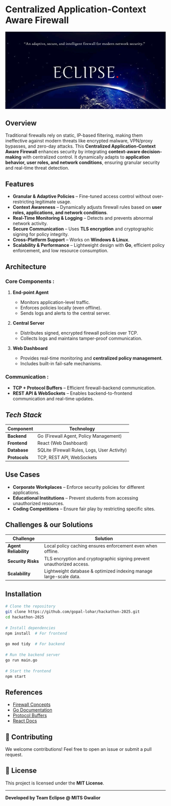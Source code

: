 # Centralized Application-Context Aware Firewall

![Project Banner](./assests/readmeFL.png)

<!-- _An adaptive, secure, and intelligent firewall for modern network security._ -->

## Overview

Traditional firewalls rely on static, IP-based filtering, making them ineffective against modern threats like encrypted malware, VPN/proxy bypasses, and zero-day attacks. This **Centralized Application-Context Aware Firewall** enhances security by integrating **context-aware decision-making** with centralized control. It dynamically adapts to **application behavior, user roles, and network conditions**, ensuring granular security and real-time threat detection.

<!-- Give me icons for the specific headers -->

## Features

- **Granular & Adaptive Policies** – Fine-tuned access control without over-restricting legitimate usage.
- **Context Awareness** – Dynamically adjusts firewall rules based on **user roles, applications, and network conditions**.
- **Real-Time Monitoring & Logging** – Detects and prevents abnormal network activity.
- **Secure Communication** – Uses **TLS encryption** and cryptographic signing for policy integrity.
- **Cross-Platform Support** – Works on **Windows & Linux**.
- **Scalability & Performance** – Lightweight design with **Go**, efficient policy enforcement, and low resource consumption.

## Architecture

### Core Components :

1. **End-point Agent**

   - Monitors application-level traffic.
   - Enforces policies locally (even offline).
   - Sends logs and alerts to the central server.

2. **Central Server**

   - Distributes signed, encrypted firewall policies over TCP.
   - Collects logs and maintains tamper-proof communication.

3. **Web Dashboard**
   - Provides real-time monitoring and **centralized policy management**.
   - Includes built-in fail-safe mechanisms.

### Communication :

- **TCP + Protocol Buffers** – Efficient firewall-backend communication.
- **REST API & WebSockets** – Enables backend-to-frontend communication and real-time updates.

## _Tech Stack_

| Component     | Technology                                   |
| ------------- | -------------------------------------------- |
| **Backend**   | Go (Firewall Agent, Policy Management)       |
| **Frontend**  | React (Web Dashboard)                        |
| **Database**  | SQLite (Firewall Rules, Logs, User Activity) |
| **Protocols** | TCP, REST API, WebSockets                    |

## Use Cases

- **Corporate Workplaces** – Enforce security policies for different applications.
- **Educational Institutions** – Prevent students from accessing unauthorized resources.
- **Coding Competitions** – Ensure fair play by restricting specific sites.

## Challenges & our Solutions

| Challenge             | Solution                                                              |
| --------------------- | --------------------------------------------------------------------- |
| **Agent Reliability** | Local policy caching ensures enforcement even when offline.           |
| **Security Risks**    | TLS encryption and cryptographic signing prevent unauthorized access. |
| **Scalability**       | Lightweight database & optimized indexing manage large-scale data.    |

## Installation

```bash
# Clone the repository
git clone https://github.com/gopal-lohar/hackathon-2025.git
cd hackathon-2025

# Install dependencies
npm install  # For frontend

go mod tidy  # For backend

# Run the backend server
go run main.go

# Start the frontend
npm start
```

## References

- [Firewall Concepts](<https://en.wikipedia.org/wiki/Firewall_(computing)>)
- [Go Documentation](https://go.dev/doc/)
- [Protocol Buffers](https://protobuf.dev/overview/)
- [React Docs](https://react.dev/)

## 🤝 Contributing

We welcome contributions! Feel free to open an issue or submit a pull request.

## 📜 License

This project is licensed under the **MIT License**.

---

**Developed by Team Eclipse @ MITS Gwalior**
